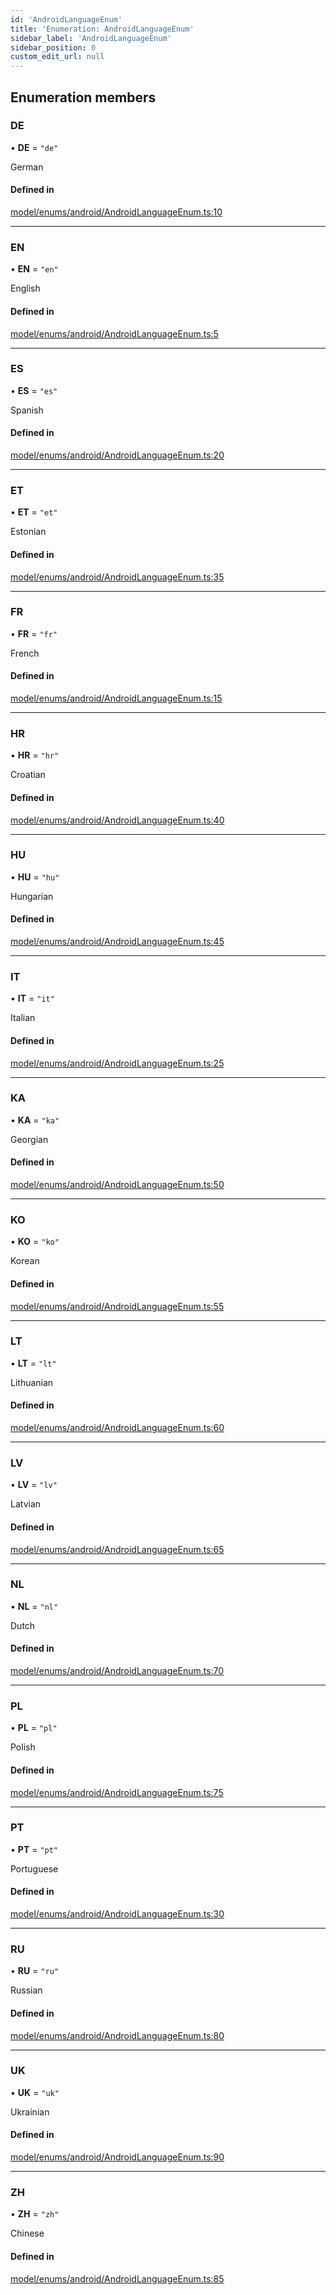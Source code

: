 ```yaml
---
id: 'AndroidLanguageEnum'
title: 'Enumeration: AndroidLanguageEnum'
sidebar_label: 'AndroidLanguageEnum'
sidebar_position: 0
custom_edit_url: null
---
```


## Enumeration members

### DE

• **DE** = `"de"`

German

#### Defined in

[model/enums/android/AndroidLanguageEnum.ts:10](https://github.com/tokenstreet-tech/react-native-idnow-videoident/blob/e5039cd/src/model/enums/android/AndroidLanguageEnum.ts#L10)

---

### EN

• **EN** = `"en"`

English

#### Defined in

[model/enums/android/AndroidLanguageEnum.ts:5](https://github.com/tokenstreet-tech/react-native-idnow-videoident/blob/e5039cd/src/model/enums/android/AndroidLanguageEnum.ts#L5)

---

### ES

• **ES** = `"es"`

Spanish

#### Defined in

[model/enums/android/AndroidLanguageEnum.ts:20](https://github.com/tokenstreet-tech/react-native-idnow-videoident/blob/e5039cd/src/model/enums/android/AndroidLanguageEnum.ts#L20)

---

### ET

• **ET** = `"et"`

Estonian

#### Defined in

[model/enums/android/AndroidLanguageEnum.ts:35](https://github.com/tokenstreet-tech/react-native-idnow-videoident/blob/e5039cd/src/model/enums/android/AndroidLanguageEnum.ts#L35)

---

### FR

• **FR** = `"fr"`

French

#### Defined in

[model/enums/android/AndroidLanguageEnum.ts:15](https://github.com/tokenstreet-tech/react-native-idnow-videoident/blob/e5039cd/src/model/enums/android/AndroidLanguageEnum.ts#L15)

---

### HR

• **HR** = `"hr"`

Croatian

#### Defined in

[model/enums/android/AndroidLanguageEnum.ts:40](https://github.com/tokenstreet-tech/react-native-idnow-videoident/blob/e5039cd/src/model/enums/android/AndroidLanguageEnum.ts#L40)

---

### HU

• **HU** = `"hu"`

Hungarian

#### Defined in

[model/enums/android/AndroidLanguageEnum.ts:45](https://github.com/tokenstreet-tech/react-native-idnow-videoident/blob/e5039cd/src/model/enums/android/AndroidLanguageEnum.ts#L45)

---

### IT

• **IT** = `"it"`

Italian

#### Defined in

[model/enums/android/AndroidLanguageEnum.ts:25](https://github.com/tokenstreet-tech/react-native-idnow-videoident/blob/e5039cd/src/model/enums/android/AndroidLanguageEnum.ts#L25)

---

### KA

• **KA** = `"ka"`

Georgian

#### Defined in

[model/enums/android/AndroidLanguageEnum.ts:50](https://github.com/tokenstreet-tech/react-native-idnow-videoident/blob/e5039cd/src/model/enums/android/AndroidLanguageEnum.ts#L50)

---

### KO

• **KO** = `"ko"`

Korean

#### Defined in

[model/enums/android/AndroidLanguageEnum.ts:55](https://github.com/tokenstreet-tech/react-native-idnow-videoident/blob/e5039cd/src/model/enums/android/AndroidLanguageEnum.ts#L55)

---

### LT

• **LT** = `"lt"`

Lithuanian

#### Defined in

[model/enums/android/AndroidLanguageEnum.ts:60](https://github.com/tokenstreet-tech/react-native-idnow-videoident/blob/e5039cd/src/model/enums/android/AndroidLanguageEnum.ts#L60)

---

### LV

• **LV** = `"lv"`

Latvian

#### Defined in

[model/enums/android/AndroidLanguageEnum.ts:65](https://github.com/tokenstreet-tech/react-native-idnow-videoident/blob/e5039cd/src/model/enums/android/AndroidLanguageEnum.ts#L65)

---

### NL

• **NL** = `"nl"`

Dutch

#### Defined in

[model/enums/android/AndroidLanguageEnum.ts:70](https://github.com/tokenstreet-tech/react-native-idnow-videoident/blob/e5039cd/src/model/enums/android/AndroidLanguageEnum.ts#L70)

---

### PL

• **PL** = `"pl"`

Polish

#### Defined in

[model/enums/android/AndroidLanguageEnum.ts:75](https://github.com/tokenstreet-tech/react-native-idnow-videoident/blob/e5039cd/src/model/enums/android/AndroidLanguageEnum.ts#L75)

---

### PT

• **PT** = `"pt"`

Portuguese

#### Defined in

[model/enums/android/AndroidLanguageEnum.ts:30](https://github.com/tokenstreet-tech/react-native-idnow-videoident/blob/e5039cd/src/model/enums/android/AndroidLanguageEnum.ts#L30)

---

### RU

• **RU** = `"ru"`

Russian

#### Defined in

[model/enums/android/AndroidLanguageEnum.ts:80](https://github.com/tokenstreet-tech/react-native-idnow-videoident/blob/e5039cd/src/model/enums/android/AndroidLanguageEnum.ts#L80)

---

### UK

• **UK** = `"uk"`

Ukrainian

#### Defined in

[model/enums/android/AndroidLanguageEnum.ts:90](https://github.com/tokenstreet-tech/react-native-idnow-videoident/blob/e5039cd/src/model/enums/android/AndroidLanguageEnum.ts#L90)

---

### ZH

• **ZH** = `"zh"`

Chinese

#### Defined in

[model/enums/android/AndroidLanguageEnum.ts:85](https://github.com/tokenstreet-tech/react-native-idnow-videoident/blob/e5039cd/src/model/enums/android/AndroidLanguageEnum.ts#L85)
